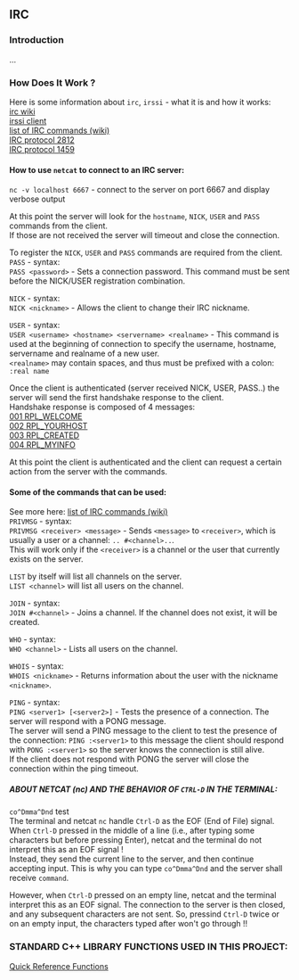 ## IRC

### Introduction  
...

### How Does It Work ?  

Here is some information about `irc`, `irssi` - what it is and how it works:  
[irc wiki](https://en.wikipedia.org/wiki/IRC)   
[irssi client](https://irssi.org/New-users/)   
[list of IRC commands (wiki)](https://en.wikipedia.org/wiki/List_of_Internet_Relay_Chat_commands)  
[IRC protocol 2812](https://datatracker.ietf.org/doc/rfc2812/)  
[IRC protocol 1459](https://datatracker.ietf.org/doc/rfc1459/)  


#### How to use `netcat` to connect to an IRC server:  
`nc -v localhost 6667` - connect to the server on port 6667 and display verbose output  

At this point the server will look for the `hostname`, `NICK`, `USER` and `PASS` commands from the client.  
If those are not received the server will timeout and close the connection.  

To register the `NICK`, `USER` and `PASS` commands are required from the client.  
`PASS` - syntax:  
`PASS <password>` - Sets a connection password. This command must be sent before the NICK/USER registration combination.  

`NICK` - syntax:  
`NICK <nickname>` - Allows the client to change their IRC nickname.  

`USER` - syntax:  
`USER <username> <hostname> <servername> <realname>` - This command is used at the beginning of connection to specify the username, hostname, servername and realname of a new user.  
`<realname>` may contain spaces, and thus must be prefixed with a colon: `:real name`  


Once the client is authenticated (server received NICK, USER, PASS..) the server will send the first handshake response to the client.  
Handshake response is composed of 4 messages:  
[001 RPL_WELCOME](https://dd.ircdocs.horse/refs/numerics/001)  
[002 RPL_YOURHOST](https://dd.ircdocs.horse/refs/numerics/002)  
[003 RPL_CREATED](https://dd.ircdocs.horse/refs/numerics/003)  
[004 RPL_MYINFO](https://dd.ircdocs.horse/refs/numerics/004)  

At this point the client is authenticated and the client can request a certain action from the server with the commands.  

#### Some of the commands that can be used:  
See more here: [list of IRC commands (wiki)](https://en.wikipedia.org/wiki/List_of_Internet_Relay_Chat_commands)  
`PRIVMSG` - syntax:  
`PRIVMSG <receiver> <message>` - Sends `<message>` to `<receiver>`, which is usually a user or a channel: `.. #<channel>..`.  
This will work only if the `<receiver>` is a channel or the user that currently exists on the server.  

`LIST` by itself will list all channels on the server.  
`LIST <channel>` will list all users on the channel.  

`JOIN` - syntax:  
`JOIN #<channel>` - Joins a channel. If the channel does not exist, it will be created.  

`WHO` - syntax:  
`WHO <channel>` - Lists all users on the channel.  

`WHOIS` - syntax:  
`WHOIS <nickname>` - Returns information about the user with the nickname `<nickname>`.  

`PING` - syntax:  
`PING <server1> [<server2>]` - Tests the presence of a connection. The server will respond with a PONG message.  
The server will send a PING message to the client to test the presence of the connection:
`PING :<server1>` to this message the client should respond with `PONG :<server1>`
so the server knows the connection is still alive.  
If the client does not respond with PONG the server will close the connection within the ping timeout.  

##### ABOUT NETCAT (nc) AND THE BEHAVIOR OF `CTRL-D` IN THE TERMINAL:
`co^Dmma^Dnd` test  
The terminal and netcat `nc` handle `Ctrl-D` as the EOF (End of File) signal.  
When `Ctrl-D` pressed in the middle of a line (i.e., after typing some characters 
but before pressing Enter), netcat and the terminal do not interpret this as an EOF signal !   
Instead, they send the current line to the server, and then continue accepting input.
This is why you can type `co^Dmma^Dnd` and the server shall receive `command`.  

However, when `Ctrl-D` pressed on an empty line, netcat and the terminal interpret this as 
an EOF signal. The connection to the server is then closed, and any subsequent characters 
are not sent. So, pressind `Ctrl-D` twice or on an empty input, the characters typed after won't go through !!



### STANDARD C++ LIBRARY FUNCTIONS USED IN THIS PROJECT:  
[Quick Reference Functions](QUICK_REF_FUNCTIONS.md)


